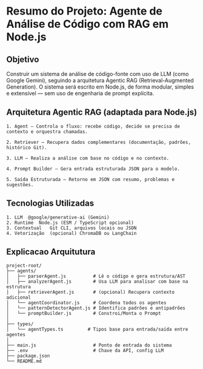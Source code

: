 # Resumo do Projeto: Agente de Análise de Código com RAG em Node.js

## Objetivo

Construir um sistema de análise de código-fonte com uso de LLM (como Google Gemini), seguindo a arquitetura Agentic RAG (Retrieval-Augmented Generation). O sistema será escrito em Node.js, de forma modular, simples e extensível — sem uso de engenharia de prompt explícita.

## Arquitetura Agentic RAG (adaptada para Node.js)

    1. Agent – Controla o fluxo: recebe código, decide se precisa de contexto e orquestra chamadas.

    2. Retriever – Recupera dados complementares (documentação, padrões, histórico Git).

    3. LLM – Realiza a análise com base no código e no contexto.

    4. Prompt Builder – Gera entrada estruturada JSON para o modelo.

    5. Saída Estruturada – Retorno em JSON com resumo, problemas e sugestões.

## Tecnologias Utilizadas

    1. LLM	@google/generative-ai (Gemini)
    2. Runtime	Node.js (ESM / TypeScript opcional)
    3. Contextual	Git CLI, arquivos locais ou JSON
    4. Vetorização	(opcional) ChromaDB ou LangChain

## Explicacao Arquitutura 

    project-root/
    ├── agents/
    │   ├── parserAgent.js          # Lê o código e gera estrutura/AST
    │   ├── analyzerAgent.js        # Usa LLM para analisar com base na estrutura
    │   ├── retrieverAgent.js       # (opcional) Recupera contexto adicional
    │   └── agentCoordinator.js     # Coordena todos os agentes
    │   └── patternDetectorAgent.js # Identifica padrões e antipadrões
    │   └── promptBuilder.js        # Constroi/Monta o Prompt
    │
    ├── types/
    │   └── agentTypes.ts         # Tipos base para entrada/saída entre agentes
    │
    ├── main.js                     # Ponto de entrada do sistema
    ├── .env                        # Chave da API, config LLM
    ├── package.json
    └── README.md
